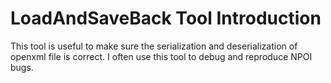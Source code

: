 # LoadAndSaveBack Tool Introduction
This tool is useful to make sure the serialization and deserialization of openxml file is correct. I often use this tool to debug and reproduce NPOI bugs. 
